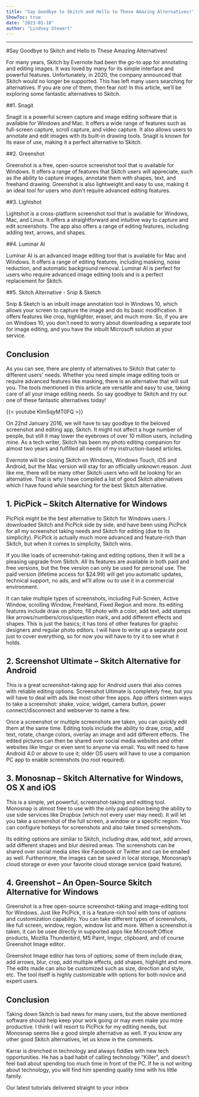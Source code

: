 ```yaml
---
title: "Say Goodbye to Skitch and Hello to These Amazing Alternatives!"
ShowToc: true 
date: "2023-01-18"
author: "Lindsey Stewart"
---
```

*****
#Say Goodbye to Skitch and Hello to These Amazing Alternatives!

For many years, Skitch by Evernote had been the go-to app for annotating and editing images. It was loved by many for its simple interface and powerful features. Unfortunately, in 2020, the company announced that Skitch would no longer be supported. This has left many users searching for alternatives. If you are one of them, then fear not! In this article, we’ll be exploring some fantastic alternatives to Skitch.

##1. Snagit

Snagit is a powerful screen capture and image editing software that is available for Windows and Mac. It offers a wide range of features such as full-screen capture, scroll capture, and video capture. It also allows users to annotate and edit images with its built-in drawing tools. Snagit is known for its ease of use, making it a perfect alternative to Skitch.

##2. Greenshot

Greenshot is a free, open-source screenshot tool that is available for Windows. It offers a range of features that Skitch users will appreciate, such as the ability to capture images, annotate them with shapes, text, and freehand drawing. Greenshot is also lightweight and easy to use, making it an ideal tool for users who don't require advanced editing features.

##3. Lightshot

Lightshot is a cross-platform screenshot tool that is available for Windows, Mac, and Linux. It offers a straightforward and intuitive way to capture and edit screenshots. The app also offers a range of editing features, including adding text, arrows, and shapes.

##4. Luminar AI

Luminar AI is an advanced image editing tool that is available for Mac and Windows. It offers a range of editing features, including masking, noise reduction, and automatic background removal. Luminar AI is perfect for users who require advanced image editing tools and is a perfect replacement for Skitch.

##5. Skitch Alternative - Snip & Sketch

Snip & Sketch is an inbuilt image annotation tool in Windows 10, which allows your screen to capture the image and do its basic modification. It offers features like crop, highlighter, eraser, and much more. So, if you are on Windows 10, you don't need to worry about downloading a separate tool for image editing, and you have the inbuilt Microsoft solution at your service.

## Conclusion

As you can see, there are plenty of alternatives to Skitch that cater to different users' needs. Whether you need simple image editing tools or require advanced features like masking, there is an alternative that will suit you. The tools mentioned in this article are versatile and easy to use, taking care of all your image editing needs. So say goodbye to Skitch and try out one of these fantastic alternatives today!

{{< youtube KlmSqyMT0FQ >}} 



On 22nd January 2016, we will have to say goodbye to the beloved screenshot and editing app, Skitch. It might not affect a huge number of people, but still it may lower the eyebrows of over 10 million users, including mine. As a tech writer, Skitch has been my photo editing companion for almost two years and fulfilled all needs of my instruction-based articles.
 
Evernote will be closing Skitch on Windows, Windows Touch, iOS and Android, but the Mac version will stay for an officially unknown reason. Just like me, there will be many other Skitch users who will be looking for an alternative. That is why I have compiled a list of good Skitch alternatives which I have found while searching for the best Skitch alternative.
 
## 1. PicPick – Skitch Alternative for Windows
 
PicPick might be the best alternative to Skitch for Windows users. I downloaded Skitch and PicPick side by side, and have been using PicPick for all my screenshot taking needs and Skitch for editing (due to its simplicity). PicPick is actually much more advanced and feature-rich than Skitch, but when it comes to simplicity, Skitch wins.
 

 
If you like loads of screenshot-taking and editing options, then it will be a pleasing upgrade from Skitch. All its features are available in both paid and free versions, but the free version can only be used for personal use. The paid version (lifetime access for $24.99) will get you automatic updates, technical support, no ads, and wI’ll allow ou to use it in a commercial environment.
 
It can take multiple types of screenshots, including Full-Screen, Active Window, scrolling Window, FreeHand, Fixed Region and more. Its editing features include draw on photo, fill photo with a color, add text, add stamps like arrows/numbers/cross/question mark, and add different effects and shapes. This is just the basics; it has tons of other features for graphic designers and regular photo editors. I will have to write up a separate post just to cover everything, so for now you will have to try it to see what it holds.
 
## 2. Screenshot Ultimate – Skitch Alternative for Android
 
This is a great screenshot-taking app for Android users that also comes with reliable editing options. Screenshot Ultimate is completely free, but you will have to deal with ads like most other free apps. App offers sixteen ways to take a screenshot: shake, voice, widget, camera button, power connect/disconnect and webserver to name a few.
 
Once a screenshot or multiple screenshots are taken, you can quickly edit them at the same time. Editing tools include the ability to draw, crop, add text, rotate, change colors, overlay an image and add different effects. The edited pictures can then be shared over social media websites and other websites like Imgur or even sent to anyone via email. You will need to have Android 4.0 or above to use it; older OS users will have to use a companion PC app to enable screenshots (no root required).
 
## 3. Monosnap – Skitch Alternative for Windows, OS X and iOS
 
This is a simple, yet powerful, screenshot-taking and editing tool. Monosnap is almost free to use with the only paid option being the ability to use side services like Dropbox (which not every user may need). It will let you take a screenshot of the full screen, a window or a specific region. You can configure hotkeys for screenshots and also take timed screenshots.
 
Its editing options are similar to Skitch, including draw, add text, add arrows, add different shapes and blur desired areas. The screenshots can be shared over social media sites like Facebook or Twitter and can be emailed as well. Furthermore, the images can be saved in local storage, Monosnap’s cloud storage or even your favorite cloud storage service (paid feature).
 
## 4. Greenshot – An Open-Source Skitch Alternative for Windows
 
Greenshot is a free open-source screenshot-taking and image-editing tool for Windows. Just like PicPick, it is a feature-rich tool with tons of options and customization capability. You can take different types of screenshots, like full screen, window, region, window list and more. When a screenshot is taken, it can be usee directly in supported apps like Microsoft Office products, Mozilla Thunderbird, MS Paint, Imgur, clipboard, and of course Greenshot Image editor.
 
Greenshot Image editor has tons of options; some of them include draw, add arrows, blur, crop, add multiple effects, add shapes, highlight and more. The edits made can also be customized such as size, direction and style, etc. The tool itself is highly customizable with options for both novice and expert users.
 
## Conclusion
 
Taking down Skitch is bad news for many users, but the above mentioned software should help keep your work going or may even make you more productive. I think I will resort to PicPick for my editing needs, but Monosnap seems like a good simple alternative as well. If you know any other good Skitch alternatives, let us know in the comments.
 
Karrar is drenched in technology and always fiddles with new tech opportunities. He has a bad habit of calling technology “Killer”, and doesn't feel bad about spending too much time in front of the PC. If he is not writing about technology, you will find him spending quality time with his little family.
 
Our latest tutorials delivered straight to your inbox



